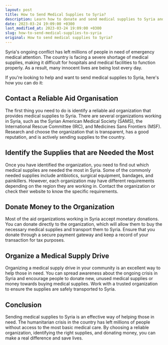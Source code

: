 ```yaml
---
layout: post
title: How to Send Medical Supplies to Syria?
description: Learn how to donate and send medical supplies to Syria and make a difference in the war-torn country.
date: 2023-03-24 19:09:00 +0300
last_modified_at: 2023-03-24 19:09:00 +0300
slug: how-to-send-medical-supplies-to-syria
original: How to send medical supplies to Syria?
---
```

Syria's ongoing conflict has left millions of people in need of emergency medical attention. The country is facing a severe shortage of medical supplies, making it difficult for hospitals and medical facilities to function properly. As a result, many innocent lives are being lost every day.

If you're looking to help and want to send medical supplies to Syria, here's how you can do it:

## Contact a Reliable Aid Organisation

The first thing you need to do is identify a reliable aid organization that provides medical supplies to Syria. There are several organizations working in Syria, such as the Syrian American Medical Society (SAMS), the International Rescue Committee (IRC), and Medicines Sans Frontiers (MSF). Research and choose the organization that is transparent, has a good reputation, and is actively sending supplies to the country.

## Identify the Supplies that are Needed the Most

Once you have identified the organization, you need to find out which medical supplies are needed the most in Syria. Some of the commonly needed supplies include antibiotics, surgical equipment, bandages, and painkillers. However, each organization may have different requirements depending on the region they are working in. Contact the organization or check their website to know the specific requirements.

## Donate Money to the Organization

Most of the aid organizations working in Syria accept monetary donations. You can donate directly to the organization, which will allow them to buy the necessary medical supplies and transport them to Syria. Ensure that you donate through a secure payment gateway and keep a record of your transaction for tax purposes.

## Organize a Medical Supply Drive

Organizing a medical supply drive in your community is an excellent way to help those in need. You can spread awareness about the ongoing crisis in Syria and encourage people to donate new, unused medical supplies or money towards buying medical supplies. Work with a trusted organization to ensure the supplies are safely transported to Syria.

## Conclusion

Sending medical supplies to Syria is an effective way of helping those in need. The humanitarian crisis in the country has left millions of people without access to the most basic medical care. By choosing a reliable organization, identifying the right supplies, and donating money, you can make a real difference and save lives.